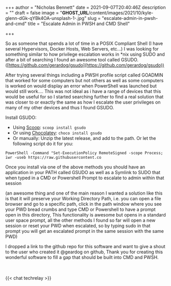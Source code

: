 +++
author = "Nicholas Bennett"
date = 2021-09-07T20:40:46Z
description = ""
draft = false
image = "__GHOST_URL__/content/images/2021/10/kyle-glenn-dGk-qYBk4OA-unsplash-1-.jpg"
slug = "escalate-admin-in-pwsh-and-cmd"
title = "Escalate Admin in PWSH and CMD Shell"

+++


So as someone that spends a lot of time in a POSIX Compliant Shell (I have several Hypervisors, Docker Hosts, Web Servers, etc...) I was looking for something similar to how privilege escalation works in *nix using SUDO and after a bit of searching I found an awesome tool called GSUDO. ([https://github.com/gerardog/gsudo](https://github.com/gerardog/gsudo))

After trying several things including a PWSH profile script called GOADMIN that worked for some computers but not others as well as some computers is worked on would display an error when PowerShell was launched but would still work.... This was not ideal as i have a range of devices that this would be useful for so I started searching further to find a real solution that was closer to or exactly the same as how I escalate the user privileges on many of my other devices and thus I found GSUDO.

Install GSUDO:

* Using [Scoop](https://scoop.sh/): `scoop install gsudo`
* Or using [Chocolatey](https://chocolatey.org/install): `choco install gsudo`
* Or manually: Unzip the latest release, and add to the path. Or let the following script do it for you:

```
PowerShell -Command "Set-ExecutionPolicy RemoteSigned -scope Process; iwr -useb https://raw.githubusercontent.co
```

Once you install via one of the above methods you should have an application in your PATH called GSUDO as well as a Symlink to SUDO that when typed in a CMD or Powershell Prompt to escalate to admin within that session

(an awesome thing and one of the main reason I wanted a solution like this is that it will preserve your Working Directory Path, i.e. you can open a file browser and go to a specific path, click in the path window where you see your PWD bread crumbs and type CMD or Powershell to have a prompt open in this directory, This functionality is awesome but opens in a standard user space prompt, all the other methods I found so far will open a new session or reset your PWD when escalated, so by typing sudo in that prompt you will get an escalated prompt in the same session with the same PWD)



I dropped a link to the github repo for this software and want to give a shout to the user who created it @geardog on github, Thank you for creating this wonderful software to fill a gap that should be built into CMD and PWSH.

<br>
<br>
{{< chat techrelay >}}


